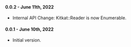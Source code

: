 #### 0.0.2 - June 11th, 2022

* Internal API Change: Kitkat::Reader is now Enumerable.

#### 0.0.1 - June 10th, 2022

* Initial version.
